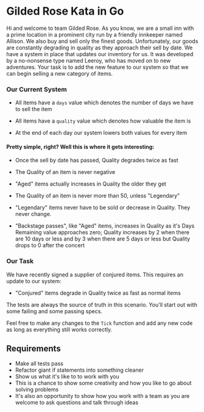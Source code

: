 # Gilded Rose Kata in Go

Hi and welcome to team Gilded Rose. As you know, we are a small inn with a prime location in a prominent city run by a friendly innkeeper named Allison. We also buy and sell only the finest goods. Unfortunately, our goods are constantly degrading in quality as they approach their sell by date. We have a system in place that updates our inventory for us. It was developed by a no-nonsense type named Leeroy, who has moved on to new adventures. Your task is to add the new feature to our system so that we can begin selling a new category of items.

### Our Current System

- All items have a `days` value which denotes the number of days we have to sell the item

- All items have a `quality` value which denotes how valuable the item is

- At the end of each day our system lowers both values for every item

#### Pretty simple, right? Well this is where it gets interesting:

- Once the sell by date has passed, Quality degrades twice as fast

- The Quality of an item is never negative

- "Aged" items actually increases in Quality the older they get

- The Quality of an item is never more than 50, unless "Legendary"

- "Legendary" items never have to be sold or decrease in Quality. They never change.

- "Backstage passes", like "Aged" items, increases in Quality as it's Days Remaining value approaches zero; Quality increases by 2 when there are 10 days or less and by 3 when there are 5 days or less but Quality drops to 0 after the concert

### Our Task

We have recently signed a supplier of conjured items. This requires an update to our system:

- "Conjured" items degrade in Quality twice as fast as normal items

The tests are always the source of truth in this scenario. You'll start out with some failing and some passing specs.

Feel free to make any changes to the `Tick` function and add any new code as long as everything still works correctly.

## Requirements

- Make all tests pass
- Refactor giant if statements into something cleaner
- Show us what it's like to to work with you
- This is a chance to show some creativity and how you like to go about solving problems
- It's also an opportunity to show how you work with a team as you are welcome to ask questions and talk through ideas
